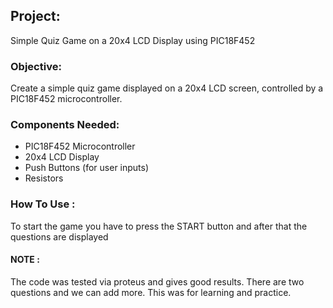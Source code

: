 ## Project: 
  Simple Quiz Game on a 20x4 LCD Display using PIC18F452

### Objective: 
 Create a simple quiz game displayed on a 20x4 LCD screen, controlled by a PIC18F452 microcontroller.

### Components Needed:
- PIC18F452 Microcontroller
- 20x4 LCD Display
- Push Buttons (for user inputs)
- Resistors
### How To Use :
To start the game you have to press the START button and after that the questions are displayed

#### NOTE :
The code was tested via proteus and gives good results.
There are two questions and we can add more.
This was for learning and practice.
